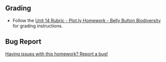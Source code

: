 ## Grading

* Follow the [Unit 14 Rubric - Plot.ly Homework - Belly Button Biodiversity](https://docs.google.com/document/d/1wD_hOEJELD2hifTaECfx66xlpEdJeYm3mL8q2Zoq1vo/edit?usp=sharing) for grading instructions.

## Bug Report

[Having issues with this homework? Report a bug!](https://bit.ly/3fhoFfY)
